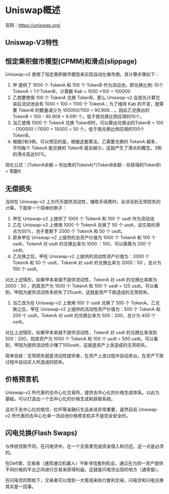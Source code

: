# Uniswap概述

官网：<https://uniswap.org/>

## Uniswap-V3特性

## 恒定乘积做市模型(CPMM)和滑点(slippage)

Uniswap-v2 使用了恒定乘积做市模型来实现自动化做市商。其计算步骤如下：

1. 甲 提供了 1000 个 TokenA 和 100 个 TokenB 作为流动池，即兑换比例: 10个TokenA = 1个TokenB，计乘数 Kab = 1000 *100 = 100000
2. 乙想要使用 100 个 TokenA 兑换 TokenB，那么 Uniswap-v2 会首先计算交易后流动池会有 1000 + 100 = 1100 个 TokenA；为了维持 Kab 的不变，就需要 TokenB 的数量减少为 100000/1100 = 90.909... 。因此乙兑换出的TokenB = 100 - 90.909 = 9.091 个。低于按兑换比例应得的10个。
3. 当乙使用 1000 个 TokenA 兑换 TokenB时，可以算出兑换出的TokenB = 100 - [100000 / (1000 + 1000)] = 50 个。低于按兑换比例应得的100个TokenB。
4. 根据2和3例，可以预见的是，根据这套算法，乙需要兑换的 TokenA 越多，平均每个 TokenA 能兑换的 TokenB 就会越少。这就产生了滑点的概念。3例的滑点高达50%。

简化公式：(TokenA余额 + 你出售的TokenA)*(TokenB余额 - 你获得的TokenB) = 常数K

## 无偿损失

当你在 Uniswap-v2 上为代币提供流动性，赚取手续费时，会涉及到无常损失的计算。下面举一个简单的例子：

1. 甲在 Uniswap-v2 上提供了 1000 个 TokenA 和 100 个 usdt 作为流动池
2. 乙在 Uniswap-v2 上使用 1000 个 TokenA 兑换了 50 个 usdt，该交易的滑点为50%，池子里剩下 2000 个 TokenA 和 50 个 usdt。
3. 原来甲在 Uniswap-v2 上提供的总资产价值为 1000 个 TokenA 和 100 个 usdt，TokenA 对 usdt 的兑换比率为 1000 ：100，可以换算为 200 个 usdt。
4. 乙兑换之后，甲在 Uniswap-v2 上提供的流动性资产价值为：2000 个 TokenA 和 50 个 usdt，TokenA 对 usdt 的兑换比率为 2000：50 ，总计为 100 个 usdt。

对比上述情形，如果甲本来就不提供流动性，TokenA 对 usdt 的兑换比率跌为2000：50 ，则其资产为 1000 个 TokenA 和 100 个 usdt = 125 usdt。可以看到，甲因为提供流动性多损失了25usdt，这就是资产下跌造成的无常损失。

1. 当乙改为在 Uniswap-v2 上使用 100 个 usdt 兑换了 500 个 TokenA。乙兑换之后，甲在 Uniswap-v2 上提供的流动性资产价值为：500 个 TokenA 和 200 个 usdt，TokenA 对 usdt 的兑换比率为 500：200，总计为 400 个 usdt。

对比上述情形，如果甲本来就不提供流动性，TokenA 对 usdt 的兑换比率涨到500：200，则其资产为 1000 个 TokenA 和 100 个 usdt = 500 usdt。可以看到，甲因为提供流动性少赚了100usdt，这就是资产上涨造成的无常损失。

简单总结：无常损失就是流动性提供者，在资产上涨过程中自动卖出，在资产下跌过程中自动买入所造成的损失。

## 价格预言机

Uniswap-v2 所代表的去中心化交易所，提供去中心化的价格生成体系。以此为基础，可以打造出一个去中心化的价格生成和获取系统。

这对于去中心化的借贷、杠杆等金融衍生品来说非常重要，虽然目前 Uniswap-v2 所代表的去中心化单一流动池价格预言机并不是完全安全的。

## 闪电兑换(Flash Swaps)

与传统贷款不同，在闪电贷中，在一个交易里完成资金借入和归还。这一点是必须的。

在Defi里，交易者（通常通过机器人）不断寻找套利机会，通过在为同一资产提供不同价格的平台之间进行交易来获得利益。这就是闪电贷出现的地方（通常是）。

在闪电贷的帮助下，交易者可以借到一大笔钱来执行套利交易。闪电贷和闪电兑换其实是一回事。
